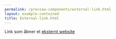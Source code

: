 ```yaml
--- 
permalink: /preview-components/external-link.html
layout: example-contained 
title: External-link.html
---
```

<div class="container">
    <div class="row">
        <div class="col-12">
            <p>Link som åbner et <a href="" class="icon-link">eksternt
                    website<svg class="icon-svg" focusable="false" aria-hidden="true"><use xlink:href="#open-in-new"></use></svg></a>
            </p>
        </div>
    </div>
</div>